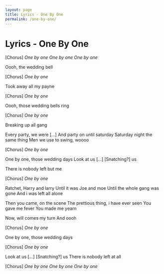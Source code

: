 ```yaml
---
layout: page
title: Lyrics - One By One
permalink: /one-by-one/
---
```


# Lyrics - One By One

[Chorus]
_One by one_
_One by one_
_One by one_

Oooh, the wedding bell

[Chorus]
_One by one_

Took away all my payne

[Chorus]
_One by one_

Oooh, those wedding bells ring

[Chorus]
_One by one_

Breaking up all gang

Every party, we were [...]
And party on until saturday
Saturday night the same thing
Men we use to swing, woooo

[Chorus]
_One by one_

One by one, those wedding days
Look at us
[...]
[Snatching?] us

There is nobody left but me

[Chorus]
_One by one_

Ratchet, Harry and larry
Until it was Joe and moe
Until the whole gang was gone
And i was left all alone

Then you came, on the scene
The prettious thing, i have ever seen
You gave me fever
You made me yearn

Now, will comes my turn
And oooh

[Chorus]
_One by one_

One by one, those wedding days

[Chorus]
_One by one_

Look at us
[...]
[Snatching?] us
There is nobody left at all

[Chorus]
_One by one_
_One by one_
_One by one_

